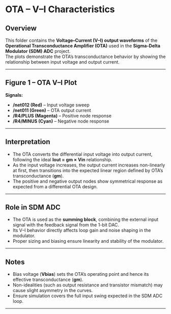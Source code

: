 # OTA – V–I Characteristics

## Overview
This folder contains the **Voltage–Current (V–I) output waveforms** of the **Operational Transconductance Amplifier (OTA)** used in the **Sigma-Delta Modulator (SDM) ADC** project.  
The plots demonstrate the OTA’s transconductance behavior by showing the relationship between input voltage and output current.

---

## Figure 1 – OTA V–I Plot
**Signals:**
- **/net012 (Red)** – Input voltage sweep  
- **/net011 (Green)** – OTA output current  
- **/R4/PLUS (Magenta)** – Positive node response  
- **/R4/MINUS (Cyan)** – Negative node response  

---

## Interpretation
- The OTA converts the differential input voltage into output current, following the ideal **Iout = gm × Vin** relationship.  
- As the input voltage increases, the output current increases non-linearly at first, then transitions into the expected linear region defined by OTA’s transconductance (**gm**).  
- The positive and negative output nodes show symmetrical response as expected from a differential OTA design.  

---

## Role in SDM ADC
- The OTA is used as the **summing block**, combining the external input signal with the feedback signal from the 1-bit DAC.  
- Its V–I behavior directly affects loop gain and noise shaping in the modulator.  
- Proper sizing and biasing ensure linearity and stability of the modulator.  

---

## Notes
- Bias voltage (**Vbias**) sets the OTA’s operating point and hence its effective transconductance (**gm**).  
- Non-idealities (such as output resistance and transistor mismatch) may cause slight asymmetry in the curves.  
- Ensure simulation covers the full input swing expected in the SDM ADC loop.  

---
